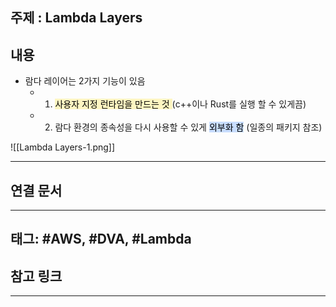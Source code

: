 

## 주제 :  Lambda Layers



## 내용 

- 람다 레이어는 2가지 기능이 있음
	- 1. <mark style="background: #FFF3A3A6;">사용자 지정 런타임을 만드는 것 </mark>(c++이나 Rust를 실행 할 수 있게끔)
	- 2. 람다 환경의 종속성을 다시 사용할 수 있게 <mark style="background: #ADCCFFA6;">외부화 함</mark> (일종의 패키지 참조)

![[Lambda Layers-1.png]]






----


## 연결 문서







---

## 태그: #AWS, #DVA, #Lambda 






## 참고 링크




---
